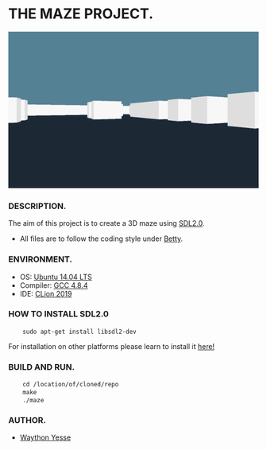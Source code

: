 # THE MAZE PROJECT.

![Maze](https://github.com/YesseJr/my_images/blob/main/image-2.gif?raw=true)

### DESCRIPTION.
The aim of this project is to create a 3D maze using [SDL2.0](https://www.libsdl.org/download-2.0.php).
 * All files are to follow the coding style under [Betty](https://github.com/holbertonschool/Betty/wiki).

### ENVIRONMENT.
- OS: [Ubuntu 14.04 LTS](http://releases.ubuntu.com/14.04/)
- Compiler: [GCC 4.8.4](https://www.gnu.org/software/gcc/gcc-4.8/)
- IDE: [CLion 2019](https://www.jetbrains.com/clion/)


### HOW TO INSTALL SDL2.0
```
    sudo apt-get install libsdl2-dev
```
For installation on other platforms please learn to install it [here!](https://wiki.libsdl.org/Installation)

### BUILD AND RUN.
```
    cd /location/of/cloned/repo
    make
    ./maze
```


### AUTHOR.
- [Waython Yesse](https://github.com/YesseJR)

